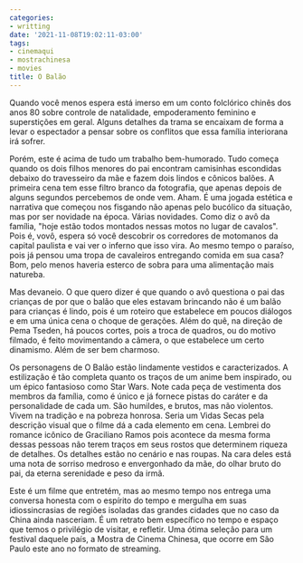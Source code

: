 ```yaml
---
categories:
- writting
date: '2021-11-08T19:02:11-03:00'
tags:
- cinemaqui
- mostrachinesa
- movies
title: O Balão
---
```


Quando você menos espera está imerso em um conto folclórico chinês dos anos 80 sobre controle de natalidade, empoderamento feminino e superstições em geral. Alguns detalhes da trama se encaixam de forma a levar o espectador a pensar sobre os conflitos que essa família interiorana irá sofrer.

Porém, este é acima de tudo um trabalho bem-humorado. Tudo começa quando os dois filhos menores do pai encontram camisinhas escondidas debaixo do travesseiro da mãe e fazem dois lindos e cônicos balões. A primeira cena tem esse filtro branco da fotografia, que apenas depois de alguns segundos percebemos de onde vem. Aham. É uma jogada estética e narrativa que começou nos fisgando não apenas pelo bucólico da situação, mas por ser novidade na época. Várias novidades. Como diz o avô da família, "hoje estão todos montados nessas motos no lugar de cavalos". Pois é, vovô, espera só você descobrir os corredores de motomanos da capital paulista e vai ver o inferno que isso vira. Ao mesmo tempo o paraíso, pois já pensou uma tropa de cavaleiros entregando comida em sua casa? Bom, pelo menos haveria esterco de sobra para uma alimentação mais natureba.

Mas devaneio. O que quero dizer é que quando o avô questiona o pai das crianças de por que o balão que eles estavam brincando não é um balão para crianças é lindo, pois é um roteiro que estabelece em poucos diálogos e em uma única cena o choque de gerações. Além do quê, na direção de Pema Tseden, há poucos cortes, pois a troca de quadros, ou do motivo filmado, é feito movimentando a câmera, o que estabelece um certo dinamismo. Além de ser bem charmoso.

Os personagens de O Balão estão lindamente vestidos e caracterizados. A estilização é tão completa quanto os traços de um anime bem inspirado, ou um épico fantasioso como Star Wars. Note cada peça de vestimenta dos membros da família, como é único e já fornece pistas do caráter e da personalidade de cada um. São humildes, e brutos, mas não violentos. Vivem na tradição e na pobreza honrosa. Seria um Vidas Secas pela descrição visual que o filme dá a cada elemento em cena. Lembrei do romance icônico de Graciliano Ramos pois acontece da mesma forma dessas pessoas não terem traços em seus rostos que determinem riqueza de detalhes. Os detalhes estão no cenário e nas roupas. Na cara deles está uma nota de sorriso medroso e envergonhado da mãe, do olhar bruto do pai, da eterna serenidade e peso da irmã.

Este é um filme que entretém, mas ao mesmo tempo nos entrega uma conversa honesta com o espírito do tempo e mergulha em suas idiossincrasias de regiões isoladas das grandes cidades que no caso da China ainda nasceriam. É um retrato bem específico no tempo e espaço que temos o privilégio de visitar, e refletir. Uma ótima seleção para um festival daquele país, a Mostra de Cinema Chinesa, que ocorre em São Paulo este ano no formato de streaming.

